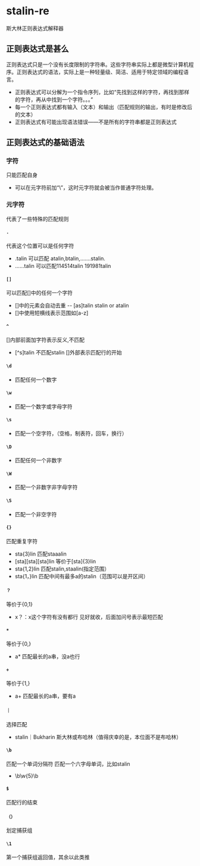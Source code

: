 # stalin-re
斯大林正则表达式解释器
## 正则表达式是甚么
正则表达式只是一个没有长度限制的字符串。这些字符串实际上都是微型计算机程序。正则表达式的语法，实际上是一种轻量级、简洁、适用于特定领域的编程语言。
- 正则表达式可以分解为一个指令序列，比如“先找到这样的字符，再找到那样的字符，再从中找到一个字符。。。”
- 每一个正则表达式都有输入（文本）和输出（匹配规则的输出，有时是修改后的文本）
- 正则表达式有可能出现语法错误——不是所有的字符串都是正则表达式
## 正则表达式的基础语法
### 字符
 只能匹配自身
- 可以在元字符前加“\”，这时元字符就会被当作普通字符处理。
### 元字符
 代表了一些特殊的匹配规则
#### `.`
 代表这个位置可以是任何字符
- .talin     可以匹配 atalin,btalin,.......stalin.
- ......talin      可以匹配114514talin 191981talin
#### `[]`
 可以匹配[]中的任何一个字符
- []中的元素会自动去重
-- [as]talin  stalin or atalin
- []中使用短横线表示范围如[a-z]
#### `^`
[]内部前面加字符表示反义,不匹配
- [^s]talin 不匹配stalin
[]外部表示匹配行的开始
#### `\d`
- 匹配任何一个数字
#### `\w`
- 匹配一个数字或字母字符
#### `\s`
- 匹配一个空字符，（空格，制表符，回车，换行）
#### `\D`
- 匹配任何一个非数字
#### `\W`
- 匹配一个非数字非字母字符
#### `\S`
- 匹配一个非空字符
#### `{}`
匹配重复字符
- sta{3}lin         匹配staaalin
- [sta][sta][sta]lin          等价于[sta]{3}lin
- sta{1,2}lin           匹配stalin,staalin(指定范围）
- sta{1，}lin          匹配中间有最多a的stalin（范围可以是开区间）
#### `？`
等价于{0,1}
- x？：x这个字符有没有都行
见好就收，后面加问号表示最短匹配
#### `*`
等价于{0,}
- a* 匹配最长的a串，没a也行
#### `+`
等价于{1,}
- a+ 匹配最长的a串，要有a

#### `｜`
选择匹配
- stalin｜Bukharin           斯大林或布哈林（值得庆幸的是，本位面不是布哈林）
#### `\b`
匹配一个单词分隔符           匹配一个六字母单词，比如stalin
- \b\w{5}\b         
#### `$`
匹配行的结束
#### `（）`
划定捕获组
#### `\1`
第一个捕获组返回值，其余以此类推
